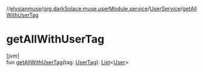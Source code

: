 //[elysianmuse](../../../index.md)/[org.darkSolace.muse.userModule.service](../index.md)/[UserService](index.md)/[getAllWithUserTag](get-all-with-user-tag.md)

# getAllWithUserTag

[jvm]\
fun [getAllWithUserTag](get-all-with-user-tag.md)(tag: [UserTag](../../org.darkSolace.muse.userModule.model/-user-tag/index.md)): [List](https://kotlinlang.org/api/latest/jvm/stdlib/kotlin.collections/-list/index.html)&lt;[User](../../org.darkSolace.muse.userModule.model/-user/index.md)&gt;
